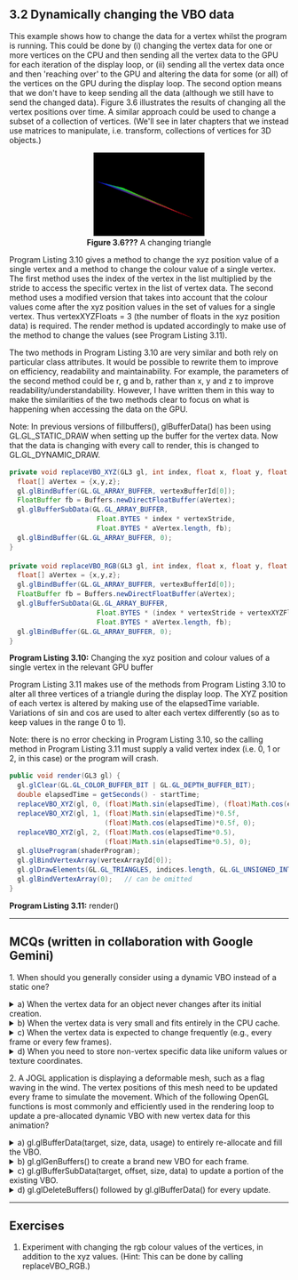 ## 3.2 Dynamically changing the VBO data

This example shows how to change the data for a vertex whilst the program is running. This could be done by (i) changing the vertex data for one or more vertices on the CPU and then sending all the vertex data to the GPU for each iteration of the display loop, or (ii) sending all the vertex data once and then 'reaching over' to the GPU and altering the data for some (or all) of the vertices on the GPU during the display loop. The second option means that we don't have to keep sending all the data (although we still have to send the changed data). Figure 3.6 illustrates the results of changing all the vertex positions over time. A similar approach could be used to change a subset of a collection of vertices. (We'll see in later chapters that we instead use matrices to manipulate, i.e. transform, collections of vertices for 3D objects.)

<p align="center">
  <img src="ch3_img/S04_triangle.gif" alt="A changing triangle" width="200"><br>
  <strong>Figure 3.6???</strong> A changing triangle
</p>

Program Listing 3.10 gives a method to change the xyz position value of a single vertex and a method to change the colour value of a single vertex. The first method uses the index of the vertex in the list multiplied by the stride to access the specific vertex in the list of vertex data. The second method uses a modified version that takes into account that the colour values come after the xyz position values in the set of values for a single vertex. Thus vertexXYZFloats = 3 (the number of floats in the xyz position data) is required. The render method is updated accordingly to make use of the method to change the values (see Program Listing 3.11). 

The two methods in Program Listing 3.10 are very similar and both rely on particular class attributes. It would be possible to rewrite them to improve on efficiency, readability and maintainability. For example, the parameters of the second method could be r, g and b, rather than x, y and z to improve readability/understandability. However, I have written them in this way to make the similarities of the two methods clear to focus on what is happening when accessing the data on the GPU. 

Note: In previous versions of fillbuffers(), glBufferData() has been using GL.GL_STATIC_DRAW when setting up the buffer for the vertex data. Now that the data is changing with every call to render, this is changed to GL.GL_DYNAMIC_DRAW.

```java
private void replaceVBO_XYZ(GL3 gl, int index, float x, float y, float z) {
  float[] aVertex = {x,y,z};
  gl.glBindBuffer(GL.GL_ARRAY_BUFFER, vertexBufferId[0]);
  FloatBuffer fb = Buffers.newDirectFloatBuffer(aVertex);
  gl.glBufferSubData(GL.GL_ARRAY_BUFFER, 
                      Float.BYTES * index * vertexStride, 
                      Float.BYTES * aVertex.length, fb);
  gl.glBindBuffer(GL.GL_ARRAY_BUFFER, 0);
}

private void replaceVBO_RGB(GL3 gl, int index, float x, float y, float z) {
  float[] aVertex = {x,y,z};
  gl.glBindBuffer(GL.GL_ARRAY_BUFFER, vertexBufferId[0]);
  FloatBuffer fb = Buffers.newDirectFloatBuffer(aVertex);
  gl.glBufferSubData(GL.GL_ARRAY_BUFFER, 
                      Float.BYTES * (index * vertexStride + vertexXYZFloats), // *** difference
                      Float.BYTES * aVertex.length, fb);
  gl.glBindBuffer(GL.GL_ARRAY_BUFFER, 0);
}
```

**Program Listing 3.10:** Changing the xyz position and colour values of a single vertex in the relevant GPU buffer

Program Listing 3.11 makes use of the methods from Program Listing 3.10 to alter all three vertices of a triangle during the display loop. The XYZ position of each vertex is altered by making use of the elapsedTime variable. Variations of sin and cos are used to alter each vertex differently (so as to keep values in the range 0 to 1).

Note: there is no error checking in Program Listing 3.10, so the calling method in Program Listing 3.11 must supply a valid vertex index (i.e. 0, 1 or 2, in this case) or the program will crash.


```java
public void render(GL3 gl) {
  gl.glClear(GL.GL_COLOR_BUFFER_BIT | GL.GL_DEPTH_BUFFER_BIT);
  double elapsedTime = getSeconds() - startTime;
  replaceVBO_XYZ(gl, 0, (float)Math.sin(elapsedTime), (float)Math.cos(elapsedTime), 0);
  replaceVBO_XYZ(gl, 1, (float)Math.sin(elapsedTime)*0.5f,
                        (float)Math.cos(elapsedTime)*0.5f, 0);
  replaceVBO_XYZ(gl, 2, (float)Math.cos(elapsedTime*0.5),
                        (float)Math.sin(elapsedTime*0.5), 0);
  gl.glUseProgram(shaderProgram);
  gl.glBindVertexArray(vertexArrayId[0]);
  gl.glDrawElements(GL.GL_TRIANGLES, indices.length, GL.GL_UNSIGNED_INT, 0);
  gl.glBindVertexArray(0);   // can be omitted
}
```

**Program Listing 3.11:** render()

---

## MCQs (written in collaboration with Google Gemini)


<p>1. When should you generally consider using a dynamic VBO instead of a static one?</p>

<details>
<summary>a) When the vertex data for an object never changes after its initial creation.</summary>
<p><b>Incorrect.</b> If the vertex data never changes, a static VBO (GL_STATIC_DRAW) is the appropriate choice. This hint allows the OpenGL driver to place the data in memory optimized for read-only access and high rendering performance, as it doesn't expect updates.</p>
</details>

<details>
<summary>b) When the vertex data is very small and fits entirely in the CPU cache.</summary>
<p><b>Incorrect.</b> The size of the data and its fit in the CPU cache is less relevant to the dynamic/static VBO decision. The primary consideration is how often the data will be modified. Even small data, if frequently updated, benefits from dynamic VBOs.</p>
</details>

<details>
<summary>c) When the vertex data is expected to change frequently (e.g., every frame or every few frames).</summary>
<p><b>Correct.</b> This is the ideal scenario for using a dynamic VBO. The GL_DYNAMIC_DRAW usage hint tells the OpenGL driver that the data in the VBO will be updated often by the CPU. This allows the driver to make optimizations, such as placing the VBO in memory regions that are faster for frequent writes from the CPU, even if it means slightly slower reads by the GPU compared to static buffers.</p>
</details>

<details>
<summary>d) When you need to store non-vertex specific data like uniform values or texture coordinates.</summary>
<p><b>Incorrect.</b> While texture coordinates are indeed vertex attributes and would go into a VBO, uniform values are stored in Uniform Buffer Objects (UBOs) or passed as individual uniforms, not in VBOs. The question's focus is on when to use a dynamic VBO specifically, which is tied to the frequency of vertex data updates.</p>
</details>

<p>2. A JOGL application is displaying a deformable mesh, such as a flag waving in the wind. The vertex positions of this mesh need to be updated every frame to simulate the movement. Which of the following OpenGL functions is most commonly and efficiently used in the rendering loop to update a pre-allocated dynamic VBO with new vertex data for this animation?</p>

<details>
<summary>a) gl.glBufferData(target, size, data, usage) to entirely re-allocate and fill the VBO.</summary>
<p><b>Incorrect.</b> While glBufferData can be used to update a VBO, calling it repeatedly in a rendering loop to re-allocate the entire buffer is generally inefficient, especially for frequent updates. It often involves discarding the old data store and allocating a new one, which can introduce performance overhead.</p>
</details>

<details>
<summary>b) gl.glGenBuffers() to create a brand new VBO for each frame.</summary>
<p><b>Incorrect.</b> Creating new buffer objects (glGenBuffers) and then immediately deleting them (glDeleteBuffers) every frame would be extremely inefficient. Object creation and destruction on the GPU are costly operations and should be minimized in a real-time rendering loop. You want to reuse resources as much as possible.</p>
</details>

<details>
<summary>c) gl.glBufferSubData(target, offset, size, data) to update a portion of the existing VBO.</summary>
<p><b>Correct.</b> This is the most common and efficient method for updating a pre-allocated dynamic VBO with new data, especially when only a part of the buffer (or even the whole buffer) needs to be modified, but its size remains constant. glBufferSubData allows you to upload new data into a specified range of an existing buffer's data store without re-allocating the entire buffer, which minimizes overhead and maximizes performance for dynamic geometry.</p>
</details>
<details>
<summary>d) gl.glDeleteBuffers() followed by gl.glBufferData() for every update.</summary>
<p><b>Incorrect.</b> This approach combines the inefficiencies of options A and B. Deleting and then recreating a VBO every frame is highly detrimental to performance due to constant memory allocation/deallocation and object management overhead. This is generally avoided in real-time applications.</p>
</details>

---

## Exercises

1. Experiment with changing the rgb colour values of the vertices, in addition to the xyz values. (Hint: This can be done by calling replaceVBO_RGB.)

